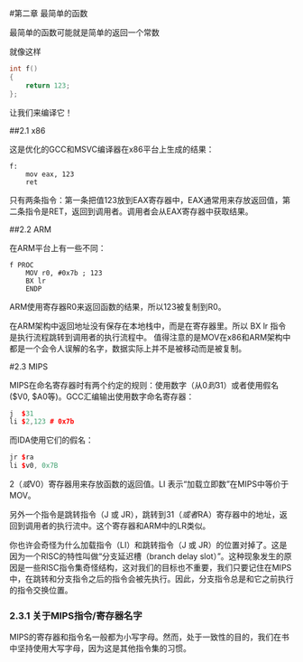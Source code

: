 #第二章 最简单的函数

最简单的函数可能就是简单的返回一个常数

就像这样

```cpp
int f()
{
	return 123;
};
```

让我们来编译它！

##2.1 x86

这是优化的GCC和MSVC编译器在x86平台上生成的结果：

```
f:
	mov eax, 123
	ret
```

只有两条指令：第一条把值123放到EAX寄存器中，EAX通常用来存放返回值，第二条指令是RET，返回到调用者。调用者会从EAX寄存器中获取结果。

##2.2 ARM

在ARM平台上有一些不同：

```
f PROC
	MOV r0, #0x7b ; 123
	BX lr
	ENDP
```

ARM使用寄存器R0来返回函数的结果，所以123被复制到R0。

在ARM架构中返回地址没有保存在本地栈中，而是在寄存器里。所以 BX lr 指令是执行流程跳转到调用者的执行流程中。
值得注意的是MOV在x86和ARM架构中都是一个会令人误解的名字，数据实际上并不是被移动而是被复制。

#2.3 MIPS

MIPS在命名寄存器时有两个约定的规则：使用数字（从$0到$31）或者使用假名($V0, $A0等)。GCC汇编输出使用数字命名寄存器：

```cpp
j  $31
li $2,123 # 0x7b
```
而IDA使用它们的假名：

```cpp
jr $ra
li $v0, 0x7B
```

$2（或$V0）寄存器用来存放函数的返回值。LI 表示“加载立即数”在MIPS中等价于MOV。

另外一个指令是跳转指令（J 或 JR），跳转到$31（或者$RA）寄存器中的地址，返回到调用者的执行流中。这个寄存器和ARM中的LR类似。

你也许会奇怪为什么加载指令（LI）和跳转指令（J 或 JR）的位置对掉了。这是因为一个RISC的特性叫做“分支延迟槽（branch delay slot）”。这种现象发生的原因是一些RISC指令集奇怪结构，这对我们的目标也不重要，我们只要记住在MIPS中，在跳转和分支指令之后的指令会被先执行。因此，分支指令总是和它之前执行的指令交换位置。

### 2.3.1 关于MIPS指令/寄存器名字

MIPS的寄存器和指令名一般都为小写字母。然而，处于一致性的目的，我们在书中坚持使用大写字母，因为这是其他指令集的习惯。

